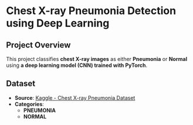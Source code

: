 # Chest X-ray Pneumonia Detection using Deep Learning  

## Project Overview  
This project classifies **chest X-ray images** as either **Pneumonia** or **Normal** using **a deep learning model (CNN) trained with PyTorch**.  

## Dataset  
- **Source**: [Kaggle - Chest X-ray Pneumonia Dataset](https://www.kaggle.com/datasets/paultimothymooney/chest-xray-pneumonia)  
- **Categories**:  
  - **PNEUMONIA** 
  - **NORMAL**